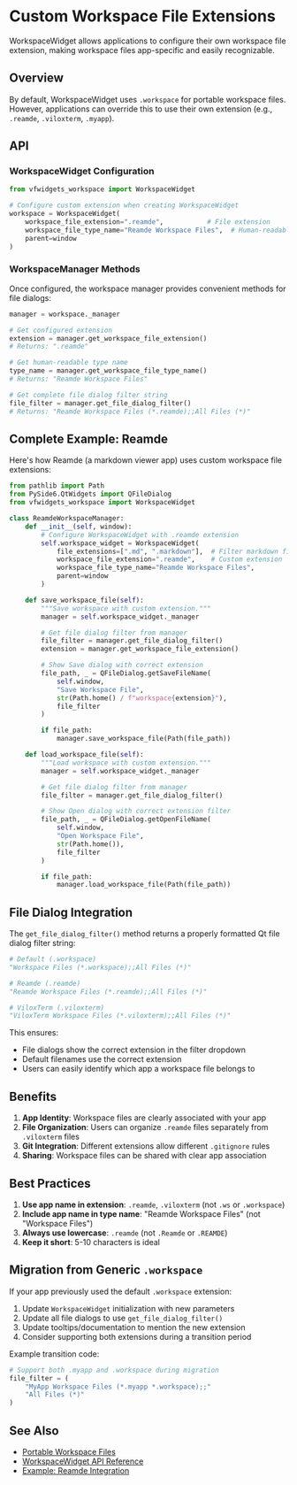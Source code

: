 # Custom Workspace File Extensions

WorkspaceWidget allows applications to configure their own workspace file extension, making workspace files app-specific and easily recognizable.

## Overview

By default, WorkspaceWidget uses `.workspace` for portable workspace files. However, applications can override this to use their own extension (e.g., `.reamde`, `.viloxterm`, `.myapp`).

## API

### WorkspaceWidget Configuration

```python
from vfwidgets_workspace import WorkspaceWidget

# Configure custom extension when creating WorkspaceWidget
workspace = WorkspaceWidget(
    workspace_file_extension=".reamde",           # File extension
    workspace_file_type_name="Reamde Workspace Files",  # Human-readable name
    parent=window
)
```

### WorkspaceManager Methods

Once configured, the workspace manager provides convenient methods for file dialogs:

```python
manager = workspace._manager

# Get configured extension
extension = manager.get_workspace_file_extension()
# Returns: ".reamde"

# Get human-readable type name
type_name = manager.get_workspace_file_type_name()
# Returns: "Reamde Workspace Files"

# Get complete file dialog filter string
file_filter = manager.get_file_dialog_filter()
# Returns: "Reamde Workspace Files (*.reamde);;All Files (*)"
```

## Complete Example: Reamde

Here's how Reamde (a markdown viewer app) uses custom workspace file extensions:

```python
from pathlib import Path
from PySide6.QtWidgets import QFileDialog
from vfwidgets_workspace import WorkspaceWidget

class ReamdeWorkspaceManager:
    def __init__(self, window):
        # Configure WorkspaceWidget with .reamde extension
        self.workspace_widget = WorkspaceWidget(
            file_extensions=[".md", ".markdown"],  # Filter markdown files
            workspace_file_extension=".reamde",    # Custom extension
            workspace_file_type_name="Reamde Workspace Files",
            parent=window
        )

    def save_workspace_file(self):
        """Save workspace with custom extension."""
        manager = self.workspace_widget._manager

        # Get file dialog filter from manager
        file_filter = manager.get_file_dialog_filter()
        extension = manager.get_workspace_file_extension()

        # Show Save dialog with correct extension
        file_path, _ = QFileDialog.getSaveFileName(
            self.window,
            "Save Workspace File",
            str(Path.home() / f"workspace{extension}"),
            file_filter
        )

        if file_path:
            manager.save_workspace_file(Path(file_path))

    def load_workspace_file(self):
        """Load workspace with custom extension."""
        manager = self.workspace_widget._manager

        # Get file dialog filter from manager
        file_filter = manager.get_file_dialog_filter()

        # Show Open dialog with correct extension filter
        file_path, _ = QFileDialog.getOpenFileName(
            self.window,
            "Open Workspace File",
            str(Path.home()),
            file_filter
        )

        if file_path:
            manager.load_workspace_file(Path(file_path))
```

## File Dialog Integration

The `get_file_dialog_filter()` method returns a properly formatted Qt file dialog filter string:

```python
# Default (.workspace)
"Workspace Files (*.workspace);;All Files (*)"

# Reamde (.reamde)
"Reamde Workspace Files (*.reamde);;All Files (*)"

# ViloxTerm (.viloxterm)
"ViloxTerm Workspace Files (*.viloxterm);;All Files (*)"
```

This ensures:
- File dialogs show the correct extension in the filter dropdown
- Default filenames use the correct extension
- Users can easily identify which app a workspace file belongs to

## Benefits

1. **App Identity**: Workspace files are clearly associated with your app
2. **File Organization**: Users can organize `.reamde` files separately from `.viloxterm` files
3. **Git Integration**: Different extensions allow different `.gitignore` rules
4. **Sharing**: Workspace files can be shared with clear app association

## Best Practices

1. **Use app name in extension**: `.reamde`, `.viloxterm` (not `.ws` or `.workspace`)
2. **Include app name in type name**: "Reamde Workspace Files" (not "Workspace Files")
3. **Always use lowercase**: `.reamde` (not `.Reamde` or `.REAMDE`)
4. **Keep it short**: 5-10 characters is ideal

## Migration from Generic `.workspace`

If your app previously used the default `.workspace` extension:

1. Update `WorkspaceWidget` initialization with new parameters
2. Update all file dialogs to use `get_file_dialog_filter()`
3. Update tooltips/documentation to mention the new extension
4. Consider supporting both extensions during a transition period

Example transition code:

```python
# Support both .myapp and .workspace during migration
file_filter = (
    "MyApp Workspace Files (*.myapp *.workspace);;"
    "All Files (*)"
)
```

## See Also

- [Portable Workspace Files](portable-workspace-files.md)
- [WorkspaceWidget API Reference](api-reference.md)
- [Example: Reamde Integration](../../../apps/reamde/src/reamde/workspace_manager.py)
